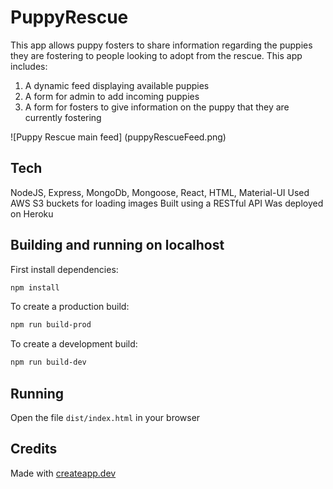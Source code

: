 # PuppyRescue

This app allows puppy fosters to share information regarding the puppies they are fostering to people looking to adopt from the rescue. This app includes:


1. A dynamic feed displaying available puppies
2. A form for admin to add incoming puppies
3. A form for fosters to give information on the puppy that they are currently fostering


![Puppy Rescue main feed] (puppyRescueFeed.png)
## Tech
NodeJS, Express, MongoDb, Mongoose, React, HTML, Material-UI
Used AWS S3 buckets for loading images
Built using a RESTful API
Was deployed on Heroku

## Building and running on localhost

First install dependencies:

```sh
npm install
```

To create a production build:

```sh
npm run build-prod
```

To create a development build:

```sh
npm run build-dev
```

## Running

Open the file `dist/index.html` in your browser

## Credits

Made with [createapp.dev](https://createapp.dev/)
